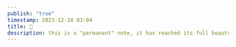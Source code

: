 ```yaml
---
publish: "true"
timestamp: 2023-12-18 03:04
title: 🦋
description: this is a "permanent" note, it has reached its full beauty and glory (rare)
---
```


